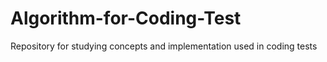 # Algorithm-for-Coding-Test
Repository for studying concepts and implementation used in coding tests
